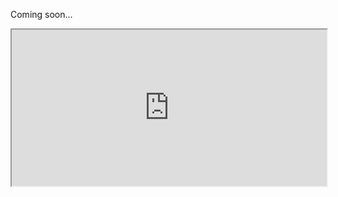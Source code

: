 Coming soon...

<iframe src = "https://rfnajera.github.io/Baltimore-Homicide-Mapping/choropleth_shootings_homicides.html" width = "100%" height = "250">
</iframe>
